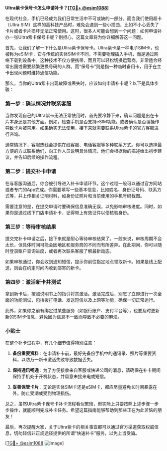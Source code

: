 **Ultra紫卡保号卡怎么申请补卡？[[TG💪+ @esim1088](https://t.me/s/esim1088)]**

在现代社会，手机已经成为我们日常生活中不可或缺的一部分。而当我们使用超卡（Ultra SIM）这样的高科技产品时，难免会遇到一些小插曲，比如不小心丢失了卡片或者卡片损坏无法正常使用。这时，很多人可能会想到一个问题：如何申请补办一张Ultra紫卡保号卡呢？别担心，这篇文章将为你详细解答这一问题。

首先，让我们了解一下什么是Ultra紫卡保号卡。Ultra紫卡是一种电子SIM卡，也被称为eSIM卡，它与传统的实体SIM卡不同，不需要物理插入手机，而是通过网络下载到设备中。这种技术不仅方便携带，而且可以轻松切换运营商，非常适合经常出国或需要频繁更换号码的人群。而“保号卡”则是指一种临时备用卡，用于在主卡出现问题时维持通信功能。

那么，当你的Ultra紫卡出现故障或丢失时，应该如何申请补卡呢？以下是具体步骤：

### 第一步：确认情况并联系客服

当你发现自己的Ultra紫卡无法正常使用时，首先要冷静下来，确认问题是出在卡片本身还是其他方面。例如，检查手机是否支持eSIM功能，或者确认是否误操作导致卡片被禁用。如果确实无法使用，接下来就需要联系Ultra紫卡的官方客服进行咨询。

通常情况下，客服热线会提供在线客服、电话客服等多种联系方式。你可以选择最方便的方式联系他们，向工作人员说明具体情况，他们会根据你的描述给出初步建议，并告知后续的操作流程。

### 第二步：提交补卡申请

在与客服沟通后，你会被引导进入补卡申请环节。这个过程一般可以通过官方网站或者专门的App完成。你需要填写一些基本信息，比如姓名、身份证号码、联系方式等，并上传相关证明材料，如身份证照片和当前使用的手机号码截图。

需要注意的是，在提交申请时要确保信息准确无误，以免影响审核进度。同时，如果你是通过线下门店申请补卡，记得带上有效证件以便核验身份。

### 第三步：等待审核结果

提交完补卡申请之后，接下来就是耐心等待审核结果了。一般来说，审核周期不会太长，但具体时间可能会因地区和服务商的不同而有所差异。在此期间，你可以随时登录账户查询进度，或者再次联系客服了解最新动态。

如果审核通过，你会收到通知短信，提示你前往指定地点领取新卡。如果是线上配送，则会在约定时间内收到邮寄的新卡。

### 第四步：激活新卡并测试

拿到新卡后，按照说明书上的指引将其激活。激活完成后，别忘了立即进行一次全面的功能测试，包括拨打电话、发送短信以及上网等功能，确保一切正常运行。

此外，如果你之前有绑定过某些服务（如银行账户、支付平台等），也要及时更新新的SIM卡信息，避免因为信息不一致而导致不必要的麻烦。

### 小贴士

在整个补卡过程中，有几个细节值得特别注意：

1. **备份重要资料**：在申请补卡前，最好先备份手机中的通讯录、照片等重要资料，以防万一新卡激活失败导致数据丢失。
   
2. **保持通讯畅通**：为了方便接收来自客服或快递公司的消息，请确保在补卡期间保持手机处于开机状态，并留意未接来电或短信。

3. **妥善保管卡片**：无论是实体SIM卡还是eSIM卡，都应尽量避免长时间暴露在外，防止受潮或受到物理损伤。

总之，虽然Ultra紫卡保号卡补卡流程看似繁琐，但实际上只要按照上述步骤一步步操作，就能顺利完成补卡任务。希望这篇指南能够帮助到那些正在为此苦恼的朋友！

最后，再次提醒大家，关于Ultra紫卡的相关事宜都可以通过官方渠道获取权威信息，切勿轻信非正规途径提供的所谓“快速补卡”服务，以免上当受骗。

[[TG💪+ @esim1088](https://t.me/s/esim1088) ![Image](https://i.postimg.cc/4NQfJmqS/Snipaste-2025-05-13-00-14-12.png)]